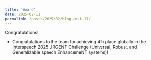 ```yaml
---
title: 'Award'
date: 2025-02-11
permalink: /posts/2025/02/blog-post-17/
---
```


Congratulations!
- Congratulations to the team for achieving 4th place globally in the Interspeech 2025 URGENT Challenge (Universal, Robust, and Generalizable speech EnhancemeNT systems)!
